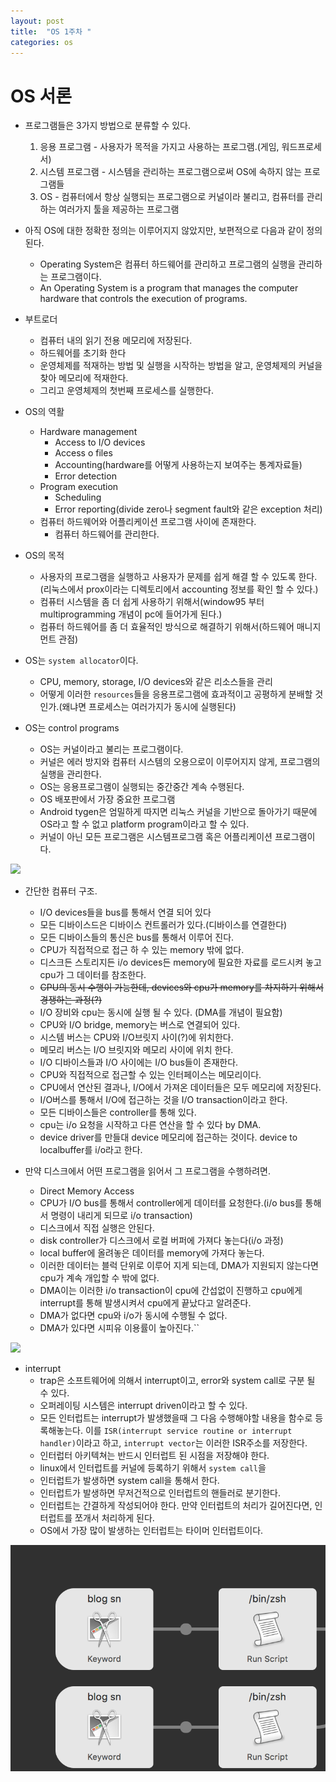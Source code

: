 ```yaml
---
layout: post
title:  "OS 1주차 "
categories: os
---
```


# OS 서론

- 프로그램들은 3가지 방법으로 분류할 수 있다.
  1. 응용 프로그램 - 사용자가 목적을 가지고 사용하는 프로그램.(게임, 워드프로세서)
  2. 시스템 프로그램 - 시스템을 관리하는 프로그램으로써 OS에 속하지 않는 프로그램들
  3. OS - 컴퓨터에서 항상 실행되는 프로그램으로 커널이라 불리고, 컴퓨터를 관리하는 여러가지 툴을 제공하는 프로그램

- 아직 OS에 대한 정확한 정의는 이루어지지 않았지만, 보편적으로 다음과 같이 정의 된다.
  - Operating System은 컴퓨터 하드웨어를 관리하고 프로그램의 실행을 관리하는 프로그램이다.
  - An Operating System is a program that manages the computer hardware that controls the execution of programs.

- 부트로더
  - 컴퓨터 내의 읽기 전용 메모리에 저장된다.
  - 하드웨어를 초기화 한다
  - 운영체제를 적재하는 방법 및 실행을 시작하는 방법을 알고, 운영체제의 커널을 찾아 메모리에 적재한다.
  - 그리고 운영체제의 첫번째 프로세스를 실행한다.

- OS의 역활
  - Hardware management
    - Access to I/O devices
    - Access o files
    - Accounting(hardware를 어떻게 사용하는지 보여주는 통계자료들)
    - Error detection
  - Program execution
    - Scheduling
    - Error reporting(divide zero나 segment fault와 같은 exception 처리)
  - 컴퓨터 하드웨어와 어플리케이션 프로그램 사이에 존재한다.
    - 컴퓨터 하드웨어를 관리한다.

- OS의 목적
  - 사용자의 프로그램을 실행하고 사용자가 문제를 쉽게 해결 할 수 있도록 한다.(리눅스에서 prox이라는 디렉토리에서 accounting 정보를 확인 할 수 있다.)
  - 컴퓨터 시스템을 좀 더 쉽게 사용하기 위해서(window95 부터 multiprogramming 개념이 pc에 들어가게 된다.)
  - 컴퓨터 하드웨어를 좀 더 효율적인 방식으로 해결하기 위해서(하드웨어 매니지먼트 관점)

- OS는 `system allocator`이다.
  - CPU, memory, storage, I/O devices와 같은 리소스들을 관리
  - 어떻게 이러한 `resources`들을 응용프로그램에 효과적이고 공평하게 분배할 것인가.(왜냐면 프로세스는 여러가지가 동시에 실행된다)

- OS는 control programs
  - OS는 커널이라고 불리는 프로그램이다.
  - 커널은 에러 방지와 컴퓨터 시스템의 오용으로이 이루어지지 않게, 프로그램의 실행을 관리한다.
  - OS는 응용프로그램이 실행되는 중간중간 계속 수행된다.
  - OS 배포판에서 가장 중요한 프로그램
  - Android tygen은 엄밀하게 따지면 리눅스 커널을 기반으로 돌아가기 때문에 OS라고 할 수 없고 platform program이라고 할 수 있다.
  - 커널이 아닌 모든 프로그램은 시스템프로그램 혹은 어플리케이션 프로그램이다.

![](http://i.imgur.com/snzV2JU.png)

- 간단한 컴퓨터 구조.
  - I/O devices들을 bus를 통해서 연결 되어 있다
  - 모든 디바이스드은 디바이스 컨트롤러가 있다.(디바이스를 연결한다)
  - 모든 디바이스들의 통신은 bus를 통해서 이루어 진다.
  - CPU가 직접적으로 접근 하 수 있는 memory 밖에 없다.
  - 디스크든 스토리지든 i/o devices든 memory에 필요한 자료를 로드시켜 놓고 cpu가 그 데이터를 참조한다.
  - ~~CPU의 동시 수행이 가능한데, devices와 cpu가 memory를 차지하기 위해서 경쟁하는 과정(?)~~
  - I/O 장비와 cpu는 동시에 실행 될 수 있다. (DMA를 개념이 필요함)
  - CPU와 I/O bridge, memory는 버스로 연결되어 있다.
  - 시스템 버스는 CPU와 I/O브릿지 사이(?)에 위치한다.
  - 메모리 버스는 I/O 브릿지와 메모리 사이에 위치 한다.
  - I/O 디바이스들과 I/O 사이에는 I/O bus들이 존재한다.
  - CPU와 직접적으로 접근할 수 있는 인터페이스는 메모리이다.
  - CPU에서 연산된 결과나, I/O에서 가져온 데이터들은 모두 메모리에 저장된다.
  - I/O버스를 통해서 I/O에 접근하는 것을 I/O transaction이라고 한다.
  - 모든 디바이스들은 controller를 통해 있다.
  - cpu는 i/o 요청을 시작하고 다른 연산을 할 수 있다 by DMA.
  - device driver를 만들대 device 메모리에 접근하는 것이다. device to localbuffer를 i/o라고 한다.


- 만약 디스크에서 어떤 프로그램을 읽어서 그 프로그램을 수행하려면.
  - Direct Memory Access
  - CPU가 I/O bus를 통해서 controller에게 데이터를 요청한다.(i/o bus를 통해서 명령이 내리게 되므로 i/o transaction)
  - 디스크에서 직접 실행은 안된다.
  - disk controller가 디스크에서 로컬 버퍼에 가져다 놓는다(i/o 과정)
  - local buffer에 올려놓은 데이터를 memory에 가져다 놓는다.
  - 이러한 데이터는 블럭 단위로 이루어 지게 되는데, DMA가 지원되지 않는다면 cpu가 계속 개입할 수 밖에 없다.
  - DMA이는 이러한 i/o transaction이 cpu에 간섭없이 진행하고 cpu에게 interrupt를 통해 발생시켜서 cpu에게 끝났다고 알려준다.
  - DMA가 없다면 cpu와 i/o가 동시에 수행될 수 없다.
  - DMA가 있다면 시피유 이용률이 높아진다.``

![](http://i.imgur.com/fWi4hZP.png)

- interrupt
  - trap은 소프트웨어에 의해서 interrupt이고, error와 system call로 구분 될 수 있다.
  - 오퍼레이팅 시스템은 interrupt driven이라고 할 수 있다.
  - 모든 인터럽트는 interrupt가 발생했을때 그 다음 수행해야할 내용을 함수로 등록해놓는다. 이를 `ISR(interrupt service routine or interrupt handler)`이라고 하고, `interrupt vector`는 이러한 ISR주소를 저장한다.
  - 인터럽터 아키텍쳐는 반드시 인터럽트 된 시점을 저장해야 한다.
  - linux에서 인터럽트를 커널에 등록하기 위해서 `system call`을
  - 인터럽트가 발생하면 system call을 통해서 한다.
  - 인터럽트가 발생하면 무저건적으로 인터럽트의 핸들러로 분기한다.
  - 인터럽트는 간결하게 작성되어야 한다. 만약 인터럽트의 처리가 길어진다면, 인터럽트를 쪼개서 처리하게 된다.
  - OS에서 가장 많이 발생하는 인터럽트는 타이머 인터럽트이다.


![친절한 스크린샷](/assets/images/ewjoewjo.png)
